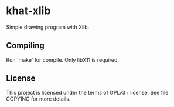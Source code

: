 # khat-xlib

Simple drawing program with Xlib.

## Compiling

Run 'make' for compile. Only libX11 is required.

## License

This project is licensed under the terms of GPLv3+ license. See file COPYING
for more details.
